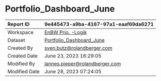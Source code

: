 



# Portfolio_Dashboard_June

|Report ID|9e445473-a9ba-4167-97a1-eaaf69da6271|
| :--- | :--- |
|Workspace|[EnBW Prio. -Logik](../Workspaces/EnBW-Prio.--Logik.md)|
|Dataset|[Portfolio_Dashboard_June](../Datasets/Portfolio_Dashboard_June.md)|
|Created By|sven.butz@rolandberger.com|
|Created Date|June 23, 2023 16:29:05|
|Modified By|jannes.pieper@rolandberger.com|
|Modified Date|June 28, 2023 07:24:05|
